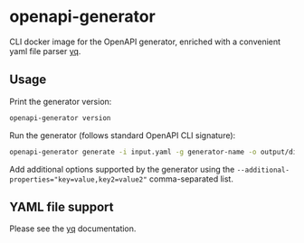 # openapi-generator

CLI docker image for the OpenAPI generator, enriched with a convenient yaml file parser [yq](https://github.com/mikefarah/yq).

## Usage

Print the generator version:
```bash
openapi-generator version
```


Run the generator (follows standard OpenAPI CLI signature):
```bash
openapi-generator generate -i input.yaml -g generator-name -o output/dir
```

Add additional options supported by the generator using the `--additional-properties="key=value,key2=value2"` comma-separated list.

## YAML file support

Please see the [yq](https://github.com/mikefarah/yq) documentation.